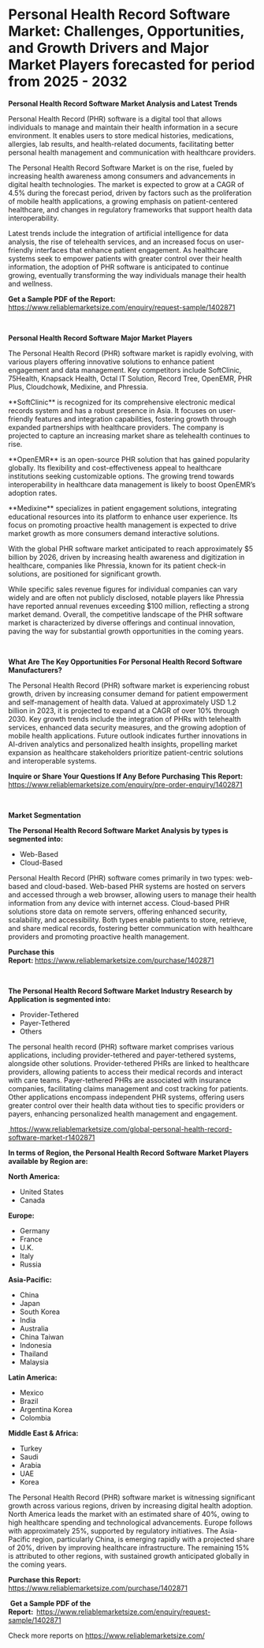 <p><h1>Personal Health Record Software Market: Challenges, Opportunities, and Growth Drivers and Major Market Players forecasted for period from 2025 - 2032</h1></p><p><strong>Personal Health Record Software Market Analysis and Latest Trends</strong></p>
<p><p>Personal Health Record (PHR) software is a digital tool that allows individuals to manage and maintain their health information in a secure environment. It enables users to store medical histories, medications, allergies, lab results, and health-related documents, facilitating better personal health management and communication with healthcare providers. </p><p>The Personal Health Record Software Market is on the rise, fueled by increasing health awareness among consumers and advancements in digital health technologies. The market is expected to grow at a CAGR of 4.5% during the forecast period, driven by factors such as the proliferation of mobile health applications, a growing emphasis on patient-centered healthcare, and changes in regulatory frameworks that support health data interoperability. </p><p>Latest trends include the integration of artificial intelligence for data analysis, the rise of telehealth services, and an increased focus on user-friendly interfaces that enhance patient engagement. As healthcare systems seek to empower patients with greater control over their health information, the adoption of PHR software is anticipated to continue growing, eventually transforming the way individuals manage their health and wellness.</p></p>
<p><strong>Get a Sample PDF of the Report:&nbsp;</strong> <a href="https://www.reliablemarketsize.com/enquiry/request-sample/1402871?utm_campaign=2952&utm_medium=2&utm_source=Github&utm_content=ia&utm_term=28032025&utm_id=personal-health-record-software">https://www.reliablemarketsize.com/enquiry/request-sample/1402871</a></p>
<p>&nbsp;</p>
<p><strong>Personal Health Record Software Major Market Players</strong></p>
<p><p>The Personal Health Record (PHR) software market is rapidly evolving, with various players offering innovative solutions to enhance patient engagement and data management. Key competitors include SoftClinic, 75Health, Knapsack Health, Octal IT Solution, Record Tree, OpenEMR, PHR Plus, Cloudchowk, Medixine, and Phressia.</p><p>**SoftClinic** is recognized for its comprehensive electronic medical records system and has a robust presence in Asia. It focuses on user-friendly features and integration capabilities, fostering growth through expanded partnerships with healthcare providers. The company is projected to capture an increasing market share as telehealth continues to rise.</p><p>**OpenEMR** is an open-source PHR solution that has gained popularity globally. Its flexibility and cost-effectiveness appeal to healthcare institutions seeking customizable options. The growing trend towards interoperability in healthcare data management is likely to boost OpenEMR’s adoption rates.</p><p>**Medixine** specializes in patient engagement solutions, integrating educational resources into its platform to enhance user experience. Its focus on promoting proactive health management is expected to drive market growth as more consumers demand interactive solutions.</p><p>With the global PHR software market anticipated to reach approximately $5 billion by 2026, driven by increasing health awareness and digitization in healthcare, companies like Phressia, known for its patient check-in solutions, are positioned for significant growth. </p><p>While specific sales revenue figures for individual companies can vary widely and are often not publicly disclosed, notable players like Phressia have reported annual revenues exceeding $100 million, reflecting a strong market demand. Overall, the competitive landscape of the PHR software market is characterized by diverse offerings and continual innovation, paving the way for substantial growth opportunities in the coming years.</p></p>
<p>&nbsp;</p>
<p><strong>What Are The Key Opportunities For Personal Health Record Software Manufacturers?</strong></p>
<p><p>The Personal Health Record (PHR) software market is experiencing robust growth, driven by increasing consumer demand for patient empowerment and self-management of health data. Valued at approximately USD 1.2 billion in 2023, it is projected to expand at a CAGR of over 10% through 2030. Key growth trends include the integration of PHRs with telehealth services, enhanced data security measures, and the growing adoption of mobile health applications. Future outlook indicates further innovations in AI-driven analytics and personalized health insights, propelling market expansion as healthcare stakeholders prioritize patient-centric solutions and interoperable systems.</p></p>
<p><strong>Inquire or Share Your Questions If Any Before Purchasing This Report:</strong> <a href="https://www.reliablemarketsize.com/enquiry/pre-order-enquiry/1402871?utm_campaign=2952&utm_medium=2&utm_source=Github&utm_content=ia&utm_term=28032025&utm_id=personal-health-record-software">https://www.reliablemarketsize.com/enquiry/pre-order-enquiry/1402871</a></p>
<p>&nbsp;</p>
<p><strong>Market Segmentation</strong></p>
<p><strong>The Personal Health Record Software Market Analysis by types is segmented into:</strong></p>
<p><ul><li>Web-Based</li><li>Cloud-Based</li></ul></p>
<p><p>Personal Health Record (PHR) software comes primarily in two types: web-based and cloud-based. Web-based PHR systems are hosted on servers and accessed through a web browser, allowing users to manage their health information from any device with internet access. Cloud-based PHR solutions store data on remote servers, offering enhanced security, scalability, and accessibility. Both types enable patients to store, retrieve, and share medical records, fostering better communication with healthcare providers and promoting proactive health management.</p></p>
<p><strong>Purchase this Report:&nbsp;</strong><a href="https://www.reliablemarketsize.com/purchase/1402871?utm_campaign=2952&utm_medium=2&utm_source=Github&utm_content=ia&utm_term=28032025&utm_id=personal-health-record-software">https://www.reliablemarketsize.com/purchase/1402871</a></p>
<p>&nbsp;</p>
<p><strong>The Personal Health Record Software Market Industry Research by Application is segmented into:</strong></p>
<p><ul><li>Provider-Tethered</li><li>Payer-Tethered</li><li>Others</li></ul></p>
<p><p>The personal health record (PHR) software market comprises various applications, including provider-tethered and payer-tethered systems, alongside other solutions. Provider-tethered PHRs are linked to healthcare providers, allowing patients to access their medical records and interact with care teams. Payer-tethered PHRs are associated with insurance companies, facilitating claims management and cost tracking for patients. Other applications encompass independent PHR systems, offering users greater control over their health data without ties to specific providers or payers, enhancing personalized health management and engagement.</p></p>
<p><a href="https://www.reliablemarketsize.com/global-personal-health-record-software-market-r1402871?utm_campaign=2952&utm_medium=2&utm_source=Github&utm_content=ia&utm_term=28032025&utm_id=personal-health-record-software">&nbsp;https://www.reliablemarketsize.com/global-personal-health-record-software-market-r1402871</a></p>
<p><strong>In terms of Region, the Personal Health Record Software Market Players available by Region are:</strong></p>
<p>
    <p> <strong> North America: </strong>
        <ul>
            <li>United States</li>
            <li>Canada</li>
        </ul>
        </p> 
    <p> <strong> Europe: </strong>
        <ul>
            <li>Germany</li>
            <li>France</li>
            <li>U.K.</li>
            <li>Italy</li>
            <li>Russia</li>
        </ul>
        </p> 
    <p> <strong> Asia-Pacific: </strong>
        <ul>
            <li>China</li>
            <li>Japan</li>
            <li>South Korea</li>
            <li>India</li>
            <li>Australia</li>
            <li>China Taiwan</li>
            <li>Indonesia</li>
            <li>Thailand</li>
            <li>Malaysia</li>
        </ul>
        </p> 
    <p> <strong> Latin America: </strong>
        <ul>
            <li>Mexico</li>
            <li>Brazil</li>
            <li>Argentina Korea</li>
            <li>Colombia</li>
        </ul>
        </p> 
    <p> <strong> Middle East & Africa: </strong>
        <ul>
            <li>Turkey</li>
            <li>Saudi</li>
            <li>Arabia</li>
            <li>UAE</li>
            <li>Korea</li>
        </ul>
    </p>
    </p>
<p><p>The Personal Health Record (PHR) software market is witnessing significant growth across various regions, driven by increasing digital health adoption. North America leads the market with an estimated share of 40%, owing to high healthcare spending and technological advancements. Europe follows with approximately 25%, supported by regulatory initiatives. The Asia-Pacific region, particularly China, is emerging rapidly with a projected share of 20%, driven by improving healthcare infrastructure. The remaining 15% is attributed to other regions, with sustained growth anticipated globally in the coming years.</p></p>
<p><strong>Purchase this Report: </strong><a href="https://www.reliablemarketsize.com/purchase/1402871?utm_campaign=2952&utm_medium=2&utm_source=Github&utm_content=ia&utm_term=28032025&utm_id=personal-health-record-software">https://www.reliablemarketsize.com/purchase/1402871</a></p>
<p>&nbsp;<strong>Get a Sample PDF of the Report:&nbsp;&nbsp;</strong><a href="https://www.reliablemarketsize.com/enquiry/request-sample/1402871?utm_campaign=2952&utm_medium=2&utm_source=Github&utm_content=ia&utm_term=28032025&utm_id=personal-health-record-software">https://www.reliablemarketsize.com/enquiry/request-sample/1402871</a></p>
<p><strong></strong></p>
<p>Check more reports on <a href="https://www.reliablemarketsize.com/?utm_campaign=2952&utm_medium=2&utm_source=Github&utm_content=ia&utm_term=28032025&utm_id=personal-health-record-software">https://www.reliablemarketsize.com/</a></p>
